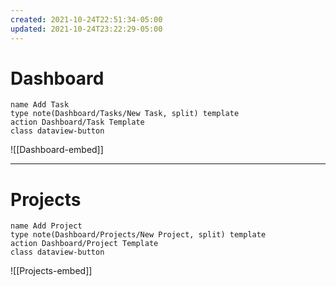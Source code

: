 ```yaml
---
created: 2021-10-24T22:51:34-05:00
updated: 2021-10-24T23:22:29-05:00
---
```


# Dashboard
```button
name Add Task
type note(Dashboard/Tasks/New Task, split) template
action Dashboard/Task Template
class dataview-button
```

![[Dashboard-embed]]

---

# Projects
```button
name Add Project
type note(Dashboard/Projects/New Project, split) template
action Dashboard/Project Template
class dataview-button
```

![[Projects-embed]]

